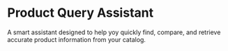 # Product Query Assistant

A smart assistant designed to help yoy quickly find, compare, and retrieve accurate product information from your catalog. 
